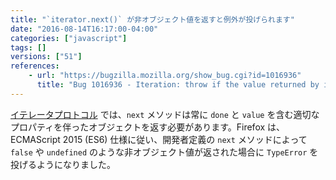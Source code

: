```yaml
---
title: "`iterator.next()` が非オブジェクト値を返すと例外が投げられます"
date: "2016-08-14T16:17:00-04:00"
categories: ["javascript"]
tags: []
versions: ["51"]
references:
    - url: "https://bugzilla.mozilla.org/show_bug.cgi?id=1016936"
      title: "Bug 1016936 - Iteration: throw if the value returned by iterator.next() is not an object"
---
```

[イテレータプロトコル](https://developer.mozilla.org/ja/docs/Web/JavaScript/Reference/Iteration_protocols#iterator) では、`next` メソッドは常に `done` と `value` を含む適切なプロパティを伴ったオブジェクトを返す必要があります。Firefox は、ECMAScript 2015 (ES6) 仕様に従い、開発者定義の `next` メソッドによって `false` や `undefined` のような非オブジェクト値が返された場合に `TypeError` を投げるようになりました。
